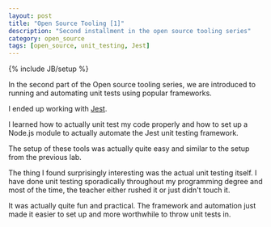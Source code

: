 ```yaml
---
layout: post
title: "Open Source Tooling [1]"
description: "Second installment in the open source tooling series"
category: open_source
tags: [open_source, unit_testing, Jest]
---
```

{% include JB/setup %}

In the second part of the Open source tooling series, we are introduced
to running and automating unit tests using popular frameworks.

I ended up working with [Jest](http://facebook.github.io/jest/).

I learned how to actually unit test my code properly and how to
set up a Node.js module to actually automate the Jest unit testing framework.

The setup of these tools was actually quite easy and similar to the setup from the
previous lab.

The thing I found surprisingly interesting was the actual unit testing itself.
I have done unit testing sporadically throughout my programming degree and most
of the time, the teacher either rushed it or just didn't touch it.

It was actually quite fun and practical. The framework and automation just made
it easier to set up and more worthwhile to throw unit tests in. 
